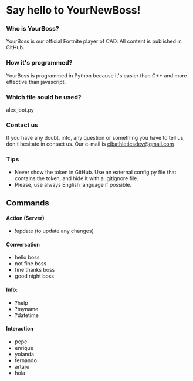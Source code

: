# Say hello to YourNewBoss!
### Who is YourBoss?
YourBoss is our official Fortnite player of CAD. All content is published in GitHub.
### How it's programmed?
YourBoss is programmed in Python because it's easier than C++ and more effective than javascript.
### Which file sould be used?
alex_bot.py
### Contact us
If you have any doubt, info, any question or something you have to tell us, don't hesitate in contact us. Our e-mail is cibathleticsdev@gmail.com
### Tips
   - Never show the token in GitHub. Use an external config.py file that contains the token, and hide it with a .gitignore file.
   - Please, use always English language if possible.

## Commands

#### Action (Server)
   - !update (to update any changes)

#### Conversation
   - hello boss
   - not fine boss
   - fine thanks boss
   - good night boss

#### Info:
   - ?help
   - ?myname
   - ?datetime

#### Interaction
   - pepe
   - enrique
   - yolanda
   - fernando
   - arturo
   - hola
